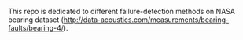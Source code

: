 This repo is dedicated to different failure-detection methods on NASA bearing dataset (http://data-acoustics.com/measurements/bearing-faults/bearing-4/).